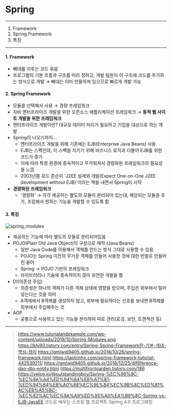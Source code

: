 Spring
===
---
1. Framework
2. Spring Framework
3. 특징
---
#### 1. Framework
- 뼈대를 이루는 코드 묶음
- 프로그램의 기본 흐름과 구조를 미리 정하고, 개발 팀원이 이 구조에 코드를 추가하는 방식으로 개발 → 뼈대는 이미 만들어져 있으므로 빠르게 개발 가능

#### 2. Spring Framework
- 모듈을 선택해서 사용 → 경량 프레임워크
- 자바 엔터프라이즈 개발을 위한 오픈소스 애플리케이션 프레임워크 → **동적 웹 사이트 개발을 위한 프레임워크**
- 엔터프라이즈 개발이란? 대규모 데이터 처리가 필요하고 기업을 대상으로 하는 개발
- Spring이 나오기까지...
    - 엔터프라이즈 개발을 위해 기존에는 EJB(Enterprise Java Beans) 사용
    - EJB는 스펙인데, 이 스펙을 지키기 위해 비즈니스 로직과 더불어 EJB를 위한 코드가 증가
    - 이에 따라 특정 환경에 종속적이고 무거워져서 경량화된 프레임워크의 필요성을 느낌
    - 2003년쯤 로드 존슨이 'J2EE 설계와 개발(Expect One-on-One J2EE development without EJB)'이라는 책을 내면서 Spring이 시작
- **경량화된 프레임워크**
    - '경량화' → 각각 제공하는 별도의 모듈이 분리되어 있는데, 해당되는 모듈을 추가, 조립해서 원하는 기능을 개발할 수 있도록 함

#### 3. 특징
<img src="https://www.tutorialandexample.com/wp-content/uploads/2019/10/Spring-Modules.png
" title="spring_modules" alt="spring_modules"></img>
- 제공하는 기능에 따라 별도의 모듈로 분리되어있음
- POJO(Plain Old Java Object)의 구성으로 제작 (Java Beans) 
    - 일반 Java Code를 이용해서 객체를 만드는 방식 그대로 사용할 수 있음
    - POJO는 Spring 이전의 무거운 객체를 만들어 사용한 것에 대한 반발로 만들어진 용어
    - Spring → POJO 기반의 프레임워크
    - 라이브러리나 기술에 종속적이지 않아 유연한 개발을 함
- DI(의존성 주입) 
    - 의존성은 하나의 객체가 다른 객체 상태에 영향을 받으며, 주입은 외부에서 밀어넣는다는 것을 의미
    - A객체에서 B객체를 생성하지 않고, 외부에 필요하다는 신호를 보내면 B객체를 외부에서 주입해주는 것
- AOP
    - 공통으로 사용하고 있는 기능을 분리하여 따로 관리(로깅, 보안, 트랜잭션 등)




---
> https://www.tutorialandexample.com/wp-content/uploads/2019/10/Spring-Modules.png
https://khj93.tistory.com/entry/Spring-Spring-Framework란-기본-개념-핵심-정리
https://gmlwjd9405.github.io/2018/10/26/spring-framework.html
https://laptrinhx.com/spring-framework-tutorial-442539211/
https://gmlwjd9405.github.io/2018/12/25/difßference-dao-dto-entity.html
https://multifrontgarden.tistory.com/186
https://velog.io/@outstandingboy/Spring-%EC%99%9C-%EC%8A%A4%ED%94%84%EB%A7%81-%ED%94%84%EB%A0%88%EC%9E%84%EC%9B%8C%ED%81%AC%EB%A5%BC-%EC%82%AC%EC%9A%A9%ED%95%A0%EA%B9%8C-Spring-vs-EJB-JavaEE
코드로 배우는 스프링 웹 프로젝트
Spring 4.0 프로그래밍
